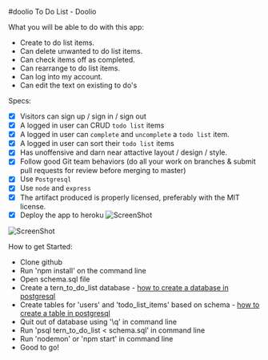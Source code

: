 
#doolio
To Do List - Doolio

What you will be able to do with this app:

- Create to do list items.
- Can delete unwanted to do list items.
- Can check items off as completed.
- Can rearrange to do list items.
- Can log into my account.
- Can edit the text on existing to do's

Specs:

- [x] Visitors can sign up / sign in / sign out
- [x] A logged in user can CRUD `todo list` items
- [x] A logged in user can `complete` and `uncomplete` a `todo list` item.
- [x] A logged in user can sort their `todo list` items
- [x] Has unoffensive and darn near attactive layout / design / style.
- [x] Follow good Git team behaviors (do all your work on branches & submit pull requests for review before merging to master)
- [x] Use `Postgresql`
- [x] Use `node` and `express`
- [X] The artifact produced is properly licensed, preferably with the MIT license.
- [x] Deploy the app to heroku
![ScreenShot](https://c3.staticflickr.com/8/7752/29127459546_ee93f060e7_b.jpg)

![ScreenShot](http://farm9.staticflickr.com/8621/28606163273_04a097b7fc_b.jpg)

How to get Started:
- Clone github
- Run 'npm install' on the command line
- Open schema.sql file
- Create a tern_to_do_list database - <a href='https://www.postgresql.org/docs/9.0/static/sql-createdatabase.html'> how to create a database in postgresql </a>
- Create tables for 'users' and 'todo_list_items' based on schema - <a href='https://www.postgresql.org/docs/8.1/static/sql-createtable.html'> how to create a table in postgresql </a>
- Quit out of database using '\q' in command line
- Run 'psql tern_to_do_list < schema.sql' in command line
- Run 'nodemon' or 'npm start' in command line
- Good to go!
